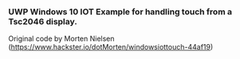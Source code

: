 ### UWP Windows 10 IOT Example for handling touch from a Tsc2046 display.

Original code by Morten Nielsen (https://www.hackster.io/dotMorten/windowsiottouch-44af19)
